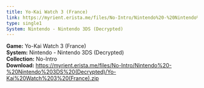 ```yaml
---
title: Yo-Kai Watch 3 (France)
link: https://myrient.erista.me/files/No-Intro/Nintendo%20-%20Nintendo%203DS%20(Decrypted)/Yo-Kai%20Watch%203%20(France).zip
type: single1
System: Nintendo - Nintendo 3DS (Decrypted)
---
```

<b>Game:</b> Yo-Kai Watch 3 (France)<br>
<b>System:</b> Nintendo - Nintendo 3DS (Decrypted)<br>
<b>Collection:</b> No-Intro<br>
<b>Download:</b> https://myrient.erista.me/files/No-Intro/Nintendo%20-%20Nintendo%203DS%20(Decrypted)/Yo-Kai%20Watch%203%20(France).zip